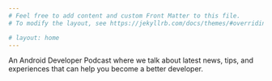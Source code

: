 ```yaml
---
# Feel free to add content and custom Front Matter to this file.
# To modify the layout, see https://jekyllrb.com/docs/themes/#overriding-theme-defaults

# layout: home
---
```


An Android Developer Podcast where we talk about latest news, tips, and experiences that can help you become a better developer.

